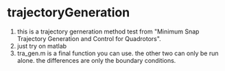 # trajectoryGeneration

1. this is a trajectory gerneration method test from "Minimum Snap Trajectory Generation and Control for Quadrotors".
2. just try on matlab
3. tra_gen.m is a final function you can use. the other two can only be run alone. the differences are only the boundary conditions.
